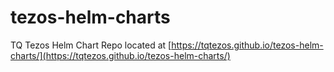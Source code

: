 # tezos-helm-charts
TQ Tezos Helm Chart Repo located at [https://tqtezos.github.io/tezos-helm-charts/](https://tqtezos.github.io/tezos-helm-charts/)
